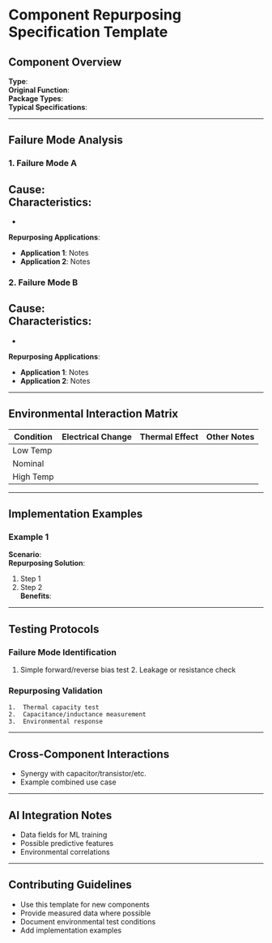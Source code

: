 # Component Repurposing Specification Template

## Component Overview
**Type**:  
**Original Function**:  
**Package Types**:  
**Typical Specifications**:  

---

## Failure Mode Analysis

### 1. Failure Mode A
**Cause**:  
**Characteristics**:  
-  
-  
**Repurposing Applications**:  
- **Application 1**: Notes  
- **Application 2**: Notes  

### 2. Failure Mode B
**Cause**:  
**Characteristics**:  
-  
-  
**Repurposing Applications**:  
- **Application 1**: Notes  
- **Application 2**: Notes  

---

## Environmental Interaction Matrix

|Condition|Electrical Change|Thermal Effect|Other Notes|
|---------|-----------------|--------------|-----------|
|Low Temp |                 |              |           |
|Nominal  |                 |              |           |
|High Temp|                 |              |           |

---

## Implementation Examples
### Example 1
**Scenario**:  
**Repurposing Solution**:  
1. Step 1  
2. Step 2  
**Benefits**:  

---

## Testing Protocols
### Failure Mode Identification

  1.	Simple forward/reverse bias test
	2.	Leakage or resistance check

### Repurposing Validation

	1.	Thermal capacity test
	2.	Capacitance/inductance measurement
	3.	Environmental response

 ---

## Cross-Component Interactions
- Synergy with capacitor/transistor/etc.  
- Example combined use case  

---

## AI Integration Notes
- Data fields for ML training  
- Possible predictive features  
- Environmental correlations  

---

## Contributing Guidelines
- Use this template for new components  
- Provide measured data where possible  
- Document environmental test conditions  
- Add implementation examples

  
    
